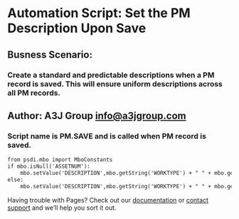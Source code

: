# Automation Script: Set the PM Description Upon Save

## Busness Scenario: 
### Create a standard and predictable descriptions when a PM record is saved.  This will ensure uniform descriptions across all PM records.

## Author: A3J Group info@a3jgroup.com

### Script name is PM.SAVE and is called when PM record is saved.

```markdown
from psdi.mbo import MboConstants
if mbo.isNull('ASSETNUM'):
    mbo.setValue('DESCRIPTION',mbo.getString('WORKTYPE') + " " + mbo.getString("LOCATION"),MboConstants.NOACCESSCHECK)
else:
    mbo.setValue('DESCRIPTION',mbo.getString('WORKTYPE') + " " + mbo.getString("ASSETNUM"),MboConstants.NOACCESSCHECK)

```

Having trouble with Pages? Check out our [documentation](https://docs.github.com/categories/github-pages-basics/) or [contact support](https://support.github.com/contact) and we’ll help you sort it out.
